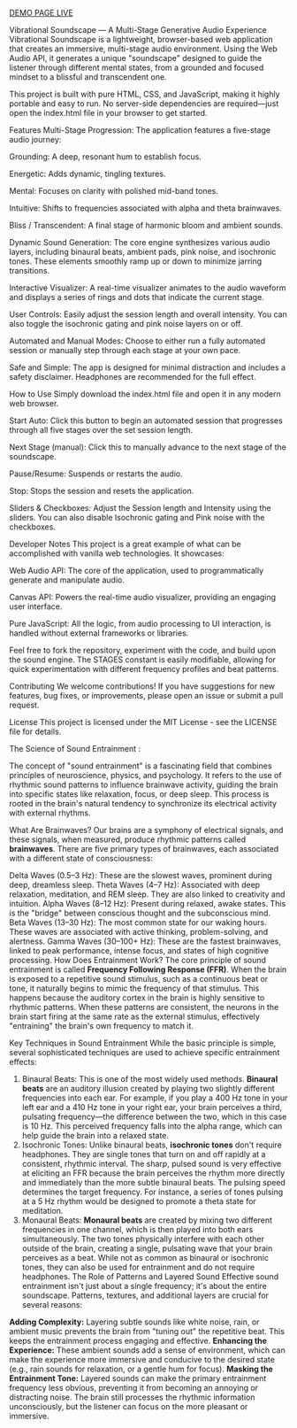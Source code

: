 [ DEMO PAGE LIVE ](https://dorson.github.io/Vibrational-Soundscape-Maker/)





Vibrational Soundscape — A Multi-Stage Generative Audio Experience
Vibrational Soundscape is a lightweight, browser-based web application that creates an immersive, multi-stage audio environment. Using the Web Audio API, it generates a unique "soundscape" designed to guide the listener through different mental states, from a grounded and focused mindset to a blissful and transcendent one.

This project is built with pure HTML, CSS, and JavaScript, making it highly portable and easy to run. No server-side dependencies are required—just open the index.html file in your browser to get started.

Features
Multi-Stage Progression: The application features a five-stage audio journey:

Grounding: A deep, resonant hum to establish focus.

Energetic: Adds dynamic, tingling textures.

Mental: Focuses on clarity with polished mid-band tones.

Intuitive: Shifts to frequencies associated with alpha and theta brainwaves.

Bliss / Transcendent: A final stage of harmonic bloom and ambient sounds.

Dynamic Sound Generation: The core engine synthesizes various audio layers, including binaural beats, ambient pads, pink noise, and isochronic tones. These elements smoothly ramp up or down to minimize jarring transitions.

Interactive Visualizer: A real-time visualizer animates to the audio waveform and displays a series of rings and dots that indicate the current stage.

User Controls: Easily adjust the session length and overall intensity. You can also toggle the isochronic gating and pink noise layers on or off.

Automated and Manual Modes: Choose to either run a fully automated session or manually step through each stage at your own pace.

Safe and Simple: The app is designed for minimal distraction and includes a safety disclaimer. Headphones are recommended for the full effect.

How to Use
Simply download the index.html file and open it in any modern web browser.

Start Auto: Click this button to begin an automated session that progresses through all five stages over the set session length.

Next Stage (manual): Click this to manually advance to the next stage of the soundscape.

Pause/Resume: Suspends or restarts the audio.

Stop: Stops the session and resets the application.

Sliders & Checkboxes: Adjust the Session length and Intensity using the sliders. You can also disable Isochronic gating and Pink noise with the checkboxes.

Developer Notes
This project is a great example of what can be accomplished with vanilla web technologies. It showcases:

Web Audio API: The core of the application, used to programmatically generate and manipulate audio.

Canvas API: Powers the real-time audio visualizer, providing an engaging user interface.

Pure JavaScript: All the logic, from audio processing to UI interaction, is handled without external frameworks or libraries.

Feel free to fork the repository, experiment with the code, and build upon the sound engine. The STAGES constant is easily modifiable, allowing for quick experimentation with different frequency profiles and beat patterns.

Contributing
We welcome contributions! If you have suggestions for new features, bug fixes, or improvements, please open an issue or submit a pull request.

License
This project is licensed under the MIT License - see the LICENSE file for details.





The Science of Sound Entrainment :

The concept of "sound entrainment" is a fascinating field that combines principles of neuroscience, physics, and psychology. It refers to the use of rhythmic sound patterns to influence brainwave activity, guiding the brain into specific states like relaxation, focus, or deep sleep. This process is rooted in the brain's natural tendency to synchronize its electrical activity with external rhythms.

What Are Brainwaves?
Our brains are a symphony of electrical signals, and these signals, when measured, produce rhythmic patterns called **brainwaves**. There are five primary types of brainwaves, each associated with a different state of consciousness:

Delta Waves (0.5–3 Hz): These are the slowest waves, prominent during deep, dreamless sleep.
Theta Waves (4–7 Hz): Associated with deep relaxation, meditation, and REM sleep. They are also linked to creativity and intuition.
Alpha Waves (8–12 Hz): Present during relaxed, awake states. This is the "bridge" between conscious thought and the subconscious mind.
Beta Waves (13–30 Hz): The most common state for our waking hours. These waves are associated with active thinking, problem-solving, and alertness.
Gamma Waves (30–100+ Hz): These are the fastest brainwaves, linked to peak performance, intense focus, and states of high cognitive processing.
How Does Entrainment Work?
The core principle of sound entrainment is called **Frequency Following Response (FFR)**. When the brain is exposed to a repetitive sound stimulus, such as a continuous beat or tone, it naturally begins to mimic the frequency of that stimulus. This happens because the auditory cortex in the brain is highly sensitive to rhythmic patterns. When these patterns are consistent, the neurons in the brain start firing at the same rate as the external stimulus, effectively "entraining" the brain's own frequency to match it.

Key Techniques in Sound Entrainment
While the basic principle is simple, several sophisticated techniques are used to achieve specific entrainment effects:

1. Binaural Beats: This is one of the most widely used methods. **Binaural beats** are an auditory illusion created by playing two slightly different frequencies into each ear. For example, if you play a 400 Hz tone in your left ear and a 410 Hz tone in your right ear, your brain perceives a third, pulsating frequency—the difference between the two, which in this case is 10 Hz. This perceived frequency falls into the alpha range, which can help guide the brain into a relaxed state.
2. Isochronic Tones: Unlike binaural beats, **isochronic tones** don't require headphones. They are single tones that turn on and off rapidly at a consistent, rhythmic interval. The sharp, pulsed sound is very effective at eliciting an FFR because the brain perceives the rhythm more directly and immediately than the more subtle binaural beats. The pulsing speed determines the target frequency. For instance, a series of tones pulsing at a 5 Hz rhythm would be designed to promote a theta state for meditation.
3. Monaural Beats: **Monaural beats** are created by mixing two different frequencies in one channel, which is then played into both ears simultaneously. The two tones physically interfere with each other outside of the brain, creating a single, pulsating wave that your brain perceives as a beat. While not as common as binaural or isochronic tones, they can also be used for entrainment and do not require headphones.
The Role of Patterns and Layered Sound
Effective sound entrainment isn't just about a single frequency; it's about the entire soundscape. Patterns, textures, and additional layers are crucial for several reasons:

**Adding Complexity:** Layering subtle sounds like white noise, rain, or ambient music prevents the brain from "tuning out" the repetitive beat. This keeps the entrainment process engaging and effective.
**Enhancing the Experience:** These ambient sounds add a sense of environment, which can make the experience more immersive and conducive to the desired state (e.g., rain sounds for relaxation, or a gentle hum for focus).
**Masking the Entrainment Tone:** Layered sounds can make the primary entrainment frequency less obvious, preventing it from becoming an annoying or distracting noise. The brain still processes the rhythmic information unconsciously, but the listener can focus on the more pleasant or immersive.
